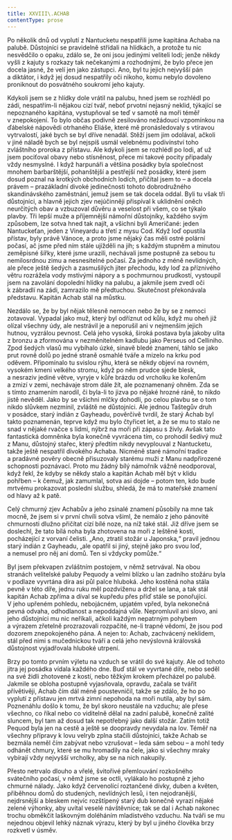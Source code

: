 ```yaml
---
title: XXVIII\.ACHAB
contentType: prose
---
```


  

Po několik dnů od vyplutí z Nantucketu nespatřili jsme kapitána Achaba na palubě. Důstojníci se pravidelně střídali na hlídkách, a protože tu nic nesvědčilo o opaku, zdálo se, že oni jsou jedinými veliteli lodi; jenže někdy vyšli z kajuty s rozkazy tak nečekanými a rozhodnými, že bylo přece jen docela jasné, že velí jen jako zástupci. Ano, byl tu jejich nejvyšší pán a diktátor, i když jej dosud nespatřily oči nikoho, komu nebylo dovoleno proniknout do posvátného soukromí jeho kajuty.

Kdykoli jsem se z hlídky dole vrátil na palubu, hned jsem se rozhlédl po zádi, nespatřím-li nějakou cizí tvář, neboť prvotní nejasný neklid, týkající se nepoznaného kapitána, vystupňoval se teď v samotě na moři téměř v znepokojení. To bylo občas podivně zesilováno nežádoucí vzpomínkou na ďábelské nápovědi otrhaného Eliáše, které mě pronásledovaly s vtíravou vytrvalostí, jaké bych se byl dříve nenadál. Stěží jsem jim odolával, ačkoli v jiné náladě bych se byl nejspíš usmál velebnému podivínství toho zvláštního proroka z přístavu. Ale kdykoli jsem se rozhlédl po lodi, ať už jsem pociťoval obavy nebo stísněnost, přece mi takové pocity připadaly vždy nesmyslné. I když harpunáři a většina posádky byla společnost mnohem barbarštější, pohanštější a pestřejší než posádky, které jsem dosud poznal na krotkých obchodních lodích, přičítal jsem to – a docela právem – prazákladní divoké jedinečnosti tohoto dobrodružného skandinávského zaměstnání, jemuž jsem se tak docela oddal. Byli tu však tři důstojníci, a hlavně jejich zjev nejúčinněji přispíval k uklidnění oněch neurčitých obav a vzbuzoval důvěru a veselost při všem, co se týkalo plavby. Tři lepší muže a příjemnější námořní důstojníky, každého svým způsobem, lze sotva hned tak najít, a všichni byli Američané: jeden Nantuckeťan, jeden z Vine­yardu a třetí z mysu Cod. Když loď opustila přístav, byly právě Vánoce, a proto jsme nějaký čas měli ostré polární počasí, ač jsme před ním stále ujížděli na jih; s každým stupněm a minutou zeměpisné šířky, které jsme urazili, nechávali jsme postupně za sebou tu nemilosrdnou zimu a nesnesitelné počasí. Za jednoho z méně nevlídných, ale přece ještě šedých a zasmušilých jiter přechodu, kdy loď za příznivého větru rozrážela vody mstivými nápory a s pochmurnou prudkostí, vystoupil jsem na zavolání dopolední hlídky na palubu, a jakmile jsem zvedl oči k zábradlí na zádi, zamrazilo mě předtuchou. Skutečnost překonávala představu. Kapitán Achab stál na můstku.

Nezdálo se, že by byl nějak tělesně nemocen nebo že by se z nemoci zotavoval. Vypadal jako muž, který byl odříznut od kůlu, když mu oheň již olízal všechny údy, ale nestrávil je a neporušil ani v nejmenším jejich hutnou, vyzrálou pevnost. Celá jeho vysoká, široká postava byla jakoby ulita z bronzu a zformována v nezměnitelném kadlubu jako Perseus od Celliniho. Zpod šedých vlasů mu vybíhalo úzké, sinavě bledé znamení, táhlo se jako prut rovně dolů po jedné straně osmahlé tváře a mizelo na krku pod oděvem. Připomínalo tu svislou rýhu, která se někdy objeví na rovném, vysokém kmeni velkého stromu, když po něm prudce sjede blesk, a nesraziv jediné větve, vyryje v kůře brázdu od vrcholku ke kořenům a zmizí v zemi, nechávaje strom dále žít, ale poznamenaný ohněm. Zda se s tímto znamením narodil, či byla-li to jizva po nějaké hrozné ráně, to nikdo jistě nevěděl. Jako by se všichni mlčky dohodli, po celou plavbu se o tom nikdo slůvkem nezmínil, zvláště ne důstojníci. Ale jednou Taštegův druh v posádce, starý indián z Gayheadu, pověrčivě tvrdil, že starý Achab byl takto poznamenán, teprve když mu bylo čtyřicet let, a že se mu to stalo ne snad v nějaké rvačce s lidmi, nýbrž na moři při zápasu s živly. Avšak tato fantastická domněnka byla konečně vyvrácena tím, co prohodil šedivý muž z Manu, důstojný stařec, který předtím nikdy nevyplouval z Nantucketu, takže ještě nespatřil divokého Achaba. Nicméně staré námořní tradice a pradávné pověry obecně přisuzovaly starému muži z Manu nadpřirozené schopnosti poznávací. Proto mu žádný bílý námořník vážně neodporoval, když řekl, že kdyby se někdy stalo a kapitán Achab měl být v klidu pohřben – k čemuž, jak zamumlal, sotva asi dojde – potom ten, kdo bude mrtvému prokazovat poslední službu, shledá, že má to mateřské znamení od hlavy až k patě.

Celý chmurný zjev Achabův a jeho zsinalé znamení působily na mne tak mocně, že jsem si v první chvíli sotva všiml, že nemálo z jeho pánovité chmurnosti dlužno přičítat cizí bílé noze, na níž také stál. Již dříve jsem se doslechl, že tato bílá noha byla zhotovena na moři z leštěné kosti, pocházející z vorvaní čelisti. „Ano, ztratil stožár u Japonska,“ pravil jednou starý indián z Gayheadu, „ale opatřil si jiný, stejně jako pro svou loď, a nemusel pro něj ani domů. Ten si vždycky pomůže.“

Byl jsem překvapen zvláštním postojem, v němž setrvával. Na obou stranách velitelské paluby Pequody a velmi blízko u lan zadního stožáru byla v podlaze vyvrtána díra asi půl palce hluboká. Jeho kostěná noha stála pevně v této díře, jednu ruku měl pozdviženu a držel se lana, a tak stál kapitán Achab zpříma a díval se kupředu přes příď stále se ponořující. V jeho upřeném pohledu, nebojácném, upjatém vpřed, byla nekonečná pevná odvaha, odhodlanost a nepoddajná vůle. Nepromluvil ani slovo, ani jeho důstojníci mu nic neříkali, ačkoli každým nepatrným pohybem a výrazem zřetelně prozrazovali rozpačité, ne-li trapné vědomí, že jsou pod dozorem znepokojeného pána. A nejen to: Achab, zachvácený neklidem, stál před nimi s mučednickou tváří a celá jeho nevýslovná královská důstojnost vyjadřovala hluboké utrpení.

Brzy po tomto prvním výletu na vzduch se vrátil do své kajuty. Ale od tohoto jitra jej posádka vídala každého dne. Buď stál ve vyvrtané díře, nebo seděl na své židli zhotovené z kostí, nebo těžkým krokem přecházel po palubě. Jakmile se obloha postupně vyjasňovala, opravdu, začala se tvářit přívětivěji, Achab čím dál méně poustevničil, takže se zdálo, že ho po vyplutí z přístavu jen mrtvá zimní nepohoda na moři nutila, aby byl sám. Poznenáhlu došlo k tomu, že byl skoro neustále na vzduchu; ale přese všechno, co říkal nebo co viditelně dělal na zadní palubě, konečně zalité sluncem, byl tam až dosud tak nepotřebný jako další stožár. Zatím totiž Pequod byla jen na cestě a ještě se doopravdy nevydala na lov. Téměř na všechny přípravy k lovu velryb zplna stačili důstojníci, takže Achab se bezmála neměl čím zabývat nebo vzrušovat – leda sám sebou – a mohl tedy odhánět chmury, které se mu hromadily na čele, jako si všechny mraky vybírají vždy nejvyšší vrcholky, aby se na nich nakupily.

Přesto netrvalo dlouho a vřelé, švitořivé přemlouvání rozkošného svátečního počasí, v němž jsme se octli, vylákalo ho postupně z jeho chmurné nálady. Jako když červenolící roztančené dívky, duben a květen, přiběhnou domů do studených, nevlídných lesů, i ten nejodranější, nejdrsnější a bleskem nejvíc rozštípený starý dub konečně vyrazí nějaké zelené výhonky, aby uvítal veselé návštěvnice; tak se dal i Achab nakonec trochu obměkčit laškovným doléháním mladistvého vzduchu. Na tváři se mu nejednou objevil lehký náznak výrazu, který by byl u jiného člověka brzy rozkvetl v úsměv.
